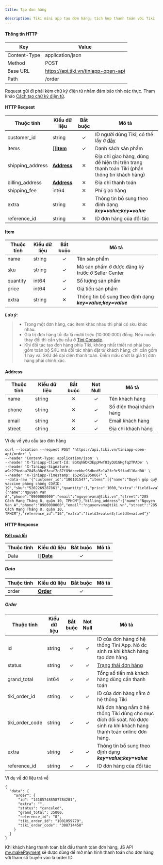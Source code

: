 ```yaml
---
title: Tạo đơn hàng

description: Tiki mini app tạo đơn hàng; tích hợp thanh toán với Tiki
---
```


#### Thông tin HTTP

| Key          | Value                                |
| ------------ | ------------------------------------ |
| Content-Type | application/json                     |
| Method       | POST                                 |
| Base URL     | https://api.tiki.vn/tiniapp-open-api |
| Path         | /order                               |

Request gửi đi phải kèm chữ ký điện tử nhằm đảm bảo tính xác thực. Tham khảo [Cách tạo chữ ký điện tử](../platform-api/calculate-signature).

#### HTTP Request

| Thuộc tính       | Kiểu dữ liệu            | Bắt buộc | Mô tả                                                                                                |
| ---------------- | ----------------------- | :------: | ---------------------------------------------------------------------------------------------------- |
| customer_id      | string                  |    ✓     | ID người dùng Tiki, có thể lấy ở [đây](../platform-api/exchange-auth-token#get-info-from-auth-token) |
| items            | []**[Item](#item)**     |    ✓     | Danh sách sản phẩm                                                                                   |
| shipping_address | **[Address](#address)** |    ✕     | Địa chỉ giao hàng, dùng để hiện thị trên trang thanh toán Tiki (phần thông tin khách hàng)           |
| billing_address  | **[Address](#address)** |    ✕     | Địa chỉ thanh toán                                                                                   |
| shipping_fee     | int64                   |    ✕     | Phí giao hàng                                                                                        |
| extra            | string                  |    ✕     | Thông tin bổ sung theo định dạng **_key=value;key=value_**                                           |
| reference_id     | string                  |    ✕     | ID đơn hàng của đối tác                                                                              |

#### Item

| Thuộc tính | Kiểu dữ liệu | Bắt buộc | Mô tả                                                      |
| ---------- | ------------ | :------: | ---------------------------------------------------------- |
| name       | string       |    ✓     | Tên sản phẩm                                               |
| sku        | string       |    ✓     | Mã sản phẩm ở được đăng ký trước ở Seller Center           |
| quantity   | int64        |    ✓     | Số lượng sản phẩm                                          |
| price      | int64        |    ✓     | Giá tiền sản phẩm                                          |
| extra      | string       |    ✕     | Thông tin bổ sung theo định dạng **_key=value;key=value_** |

**_Lưu ý_**:

> - Trong một đơn hàng, các item khác nhau thì phải có sku khác nhau.
> - Giá trị đơn hàng tối đa là mười triệu (10.000.000) đồng. Nếu muốn thay đổi thì cần yêu cầu ở [Tini Console](https://developers.tiki.vn/apps).
> - Khi đối tác tạo đơn hàng phía Tiki, không nhất thiết nó phải bao gồm toàn bộ SKU mà đối tác nhận đặt từ khách hàng; chỉ cần gồm 1 hay vài SKU để dại diện thanh toán. Điểm mấu chốt là giá trị đơn hàng phải chính xác.

#### Address

| Thuộc tính | Kiểu dữ liệu | Bắt buộc | Not Null | Mô tả                    |
| ---------- | ------------ | :------: | :------: | ------------------------ |
| name       | string       |    ✕     |    ✓     | Tên khách hàng           |
| phone      | string       |    ✕     |    ✓     | Số điện thoại khách hàng |
| email      | string       |    ✕     |    ✓     | Email khách hàng         |
| street     | string       |    ✕     |    ✓     | Địa chỉ khách hàng       |

Vi dụ về yêu cầu tạo đơn hàng

```
curl --location --request POST 'https://api.tiki.vn/tiniapp-open-api/order' \
--header 'Content-Type: application/json' \
--header 'X-Tiniapp-Client-Id: 8GXqhWDK3EppMwf8IyQU1GHgfq2TPADe' \
--header 'X-Tiniapp-Signature: a9c279edaa7845a88c63eaf7c87f89dceebbc96dbed5e1a2fc9c5ffad110ad00' \
--header 'X-Tiniapp-Timestamp: 1624552050667' \
--data-raw '{"customer_id":"100101547","items":[{"name":"Quyên góp quỹ vaccine phòng chống COVID-19","sku":"5202269287861","quantity":1,"price":1000,"extra":"field1=value1;field2=value2"}],"shipping_address":{"name":"Nguyen Van A","phone":"0900000000","email":"nguyenvana@tiki.vn","street":"285 Cách Mạng Tháng 8, quận 10, TPHCM"},"billing_address":{"name":"Nguyen Van A","phone":"0900000000","email":"nguyenvana@tiki.vn","street":"285 Cách Mạng Tháng 8, quận 10, TPHCM"},"reference_id":"16","extra":"field3=value3;field4=value4"}'
```

#### HTTP Response

[**Kết quả lỗi**](error-code)

| Thuộc tính | Kiểu dữ liệu        | Bắt buộc | Mô tả |
| ---------- | ------------------- | :------: | ----- |
| Data       | []**[Data](#data)** |    ✓     |       |

##### Data

| Thuộc tính | Kiểu dữ liệu        | Bắt buộc | Mô tả |
| ---------- | ------------------- | :------: | ----- |
| order      | **[Order](#order)** |    ✓     |       |

##### Order

| Thuộc tính      | Kiểu dữ liệu | Bắt buộc | Not Null | Mô tả                                                                                                                  |
| --------------- | ------------ | :------: | :------: | ---------------------------------------------------------------------------------------------------------------------- |
| id              | string       |    ✓     |    ✓     | ID của đơn hàng ở hệ thống Tini App. Nó đc sinh ra khi khách hàng tạo đơn hàng.                                        |
| status          | string       |    ✓     |    ✓     | [Trạng thái đơn hàng](order-status)                                                                                    |
| grand_total     | int64        |    ✓     |    ✓     | Tổng số tiền mà khách hàng dùng cần thanh toán                                                                         |
| tiki_order_id   | string       |    ✓     |    ✓     | ID của đơn hàng nằm ở hệ thống Tiki                                                                                    |
| tiki_order_code | string       |    ✓     |    ✓     | Mã đơn hàng nằm ở hệ thống Tiki dùng cho mục đích đối soát. Nó được sinh ra khi khách hàng thanh toán online đơn hàng. |
| extra           | string       |    ✓     |    ✓     | Thông tin bổ sung theo định dạng **_key=value;key=value_**                                                             |
| reference_id    | string       |    ✓     |    ✓     | ID đơn hàng của đối tác                                                                                                |

Ví dụ về dữ liệu trả về

```
{
  "data": {
    "order": {
      "id": "141857488587784201",
      "extra": "",
      "status": "canceled",
      "grand_total": 35000,
      "reference_id": "0",
      "tiki_order_id": "1001059779",
      "tiki_order_code": "308714458"
    }
  }
}
```

Khi khách hàng thanh toán bắt đầu thanh toán đơn hàng, JS API [my.makePayment](/docs/api/open/make-payment) sẽ được dùng để mở màn hình thanh toán cho đơn hàng với tham số truyền vào là order ID.

